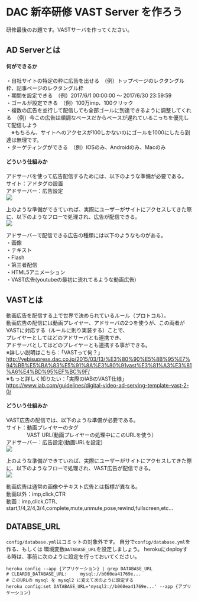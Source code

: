 # DAC 新卒研修 VAST Server を作ろう
研修最後のお題です。VASTサーバを作ってください。

## AD Serverとは
#### 何ができるか
・自社サイトの特定の枠に広告を出せる　（例）トップページのレクタングル枠、記事ページのレクタングル枠  
・期間を設定できる　（例）2017/6/1 00:00:00 〜 2017/6/30 23:59:59  
・ゴールが設定できる　（例）100万imp、100クリック  
・複数の広告を並行して配信しても全部ゴールに到達できるように調整してくれる　（例）今この広告は順調なペースだからペースが遅れているこっちを優先して配信しよう  
　※もちろん、サイトへのアクセスが100しかないのにゴールを1000にしたら到達は無理です。  
・ターゲティングができる　（例）IOSのみ、Androidのみ、Macのみ  

#### どういう仕組みか
アドサーバを使って広告配信するためには、以下のような準備が必要である。  
サイト：アドタグの設置  
アドサーバー：広告設定  
<img src="http://webdemo.dac.co.jp/omi/vast/vast_1.png"></img>

上のような準備ができていれば、実際にユーザーがサイトにアクセスしてきた際に、以下のようなフローで処理され、広告が配信できる。  
<img src="http://webdemo.dac.co.jp/omi/vast/vast_2.png"></img>

アドサーバーで配信できる広告の種類には以下のようなものがある。  
・画像  
・テキスト  
・Flash  
・第三者配信  
・HTML5アニメーション  
・VAST広告(youtubeの最初に流れてるような動画広告)  

## VASTとは
動画広告を配信する上で世界で決められているルール（プロトコル）。  
動画広告の配信には動画プレイヤー、アドサーバの2つを使うが、この両者がVASTに対応する（ルールに則り実装する）ことで、  
プレイヤーとしてはどのアドサーバとも連携でき、  
アドサーバとしてはどのプレイヤーとも連携する事ができる。  
※詳しい説明はこちら：「VASTって何？」  
http://yebisupress.dac.co.jp/2015/03/13/%E3%80%90%E5%8B%95%E7%94%BB%E5%BA%83%E5%91%8A%E3%80%91vast%E3%81%A3%E3%81%A6%E4%BD%95%EF%BC%9F/  
※もっと詳しく知りたい：「実際のIABのVAST仕様」  
https://www.iab.com/guidelines/digital-video-ad-serving-template-vast-2-0/  

#### どういう仕組みか
VAST広告の配信では、以下のような準備が必要である。  
サイト：動画プレイヤーのタグ  
　　　　VAST URL(動画プレイヤーの処理中にこのURLを使う）  
アドサーバー：広告設定(動画URLを設定)  
<img src="http://webdemo.dac.co.jp/omi/vast/vast_3.png"></img>

上のような準備ができていれば、実際にユーザーがサイトにアクセスしてきた際に、以下のようなフローで処理され、VAST広告が配信できる。  
<img src="http://webdemo.dac.co.jp/omi/vast/vast_4.png"></img>

動画広告は通常の画像やテキスト広告とは指標が異なる。  
動画以外：imp,click,CTR  
動画：imp,click,CTR、start,1/4,2/4,3/4,complete,mute,unmute,pose,rewind,fullscreen,etc...  

## DATABSE_URL
`config/database.yml`はコミットの対象外です。
自分で`config/database.yml`を作る、もしくは 環境変数`DATABASE_URL`を設定しましょう。
herokuにdeployする時は、事前に次のように設定を行っておいてください。

```
heroku config --app {アプリケーション} | grep DATABASE_URL
# CLEARDB_DATABASE_URL:     mysql://b060ea41769e...
# このURLの mysql を mysql2 に変えて次のように設定する
heroku config:set DATABASE_URL='mysql2://b060ea41769e...' --app {アプリケーション}
```
